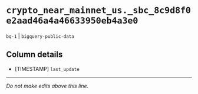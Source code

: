 # `crypto_near_mainnet_us._sbc_8c9d8f0e2aad46a4a46633950eb4a3e0`
`bq-1` | `bigquery-public-data`

## Column details
* [TIMESTAMP] `last_update`

-------------------------------------------------------------------------------
*Do not make edits above this line.*
